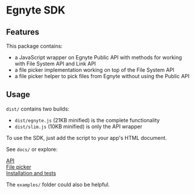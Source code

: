 Egnyte SDK
=============

## Features

This package contains:

 - a JavaScript wrapper on Egnyte Public API with methods for working with File System API and Link API 
 - a file picker implementation working on top of the File System API
 - a file picker helper to pick files from Egnyte without using the Public API
 

## Usage

`dist/` contains two builds:
 - `dist/egnyte.js` (21KB minified) is the complete functionality
 - `dist/slim.js` (10KB minified) is only the API wrapper

To use the SDK, just add the script to your app's HTML document.

See `docs/` or explore:

[API](src/docs/api.md)  
[File picker](src/docs/filepicker.md)  
[Installation and tests](src/docs/installation.md)  

The `examples/` folder could also be helpful.

   